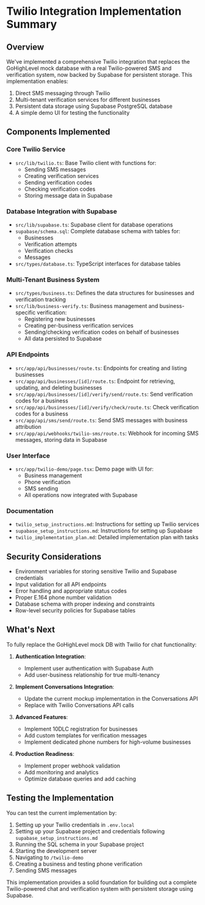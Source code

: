 # Twilio Integration Implementation Summary

## Overview

We've implemented a comprehensive Twilio integration that replaces the GoHighLevel mock database with a real Twilio-powered SMS and verification system, now backed by Supabase for persistent storage. This implementation enables:

1. Direct SMS messaging through Twilio
2. Multi-tenant verification services for different businesses
3. Persistent data storage using Supabase PostgreSQL database
4. A simple demo UI for testing the functionality

## Components Implemented

### Core Twilio Service

- `src/lib/twilio.ts`: Base Twilio client with functions for:
  - Sending SMS messages
  - Creating verification services
  - Sending verification codes
  - Checking verification codes
  - Storing message data in Supabase

### Database Integration with Supabase

- `src/lib/supabase.ts`: Supabase client for database operations
- `supabase/schema.sql`: Complete database schema with tables for:
  - Businesses
  - Verification attempts
  - Verification checks
  - Messages
- `src/types/database.ts`: TypeScript interfaces for database tables

### Multi-Tenant Business System

- `src/types/business.ts`: Defines the data structures for businesses and verification tracking
- `src/lib/business-verify.ts`: Business management and business-specific verification:
  - Registering new businesses
  - Creating per-business verification services
  - Sending/checking verification codes on behalf of businesses
  - All data persisted to Supabase

### API Endpoints

- `src/app/api/businesses/route.ts`: Endpoints for creating and listing businesses
- `src/app/api/businesses/[id]/route.ts`: Endpoint for retrieving, updating, and deleting businesses
- `src/app/api/businesses/[id]/verify/send/route.ts`: Send verification codes for a business
- `src/app/api/businesses/[id]/verify/check/route.ts`: Check verification codes for a business
- `src/app/api/sms/send/route.ts`: Send SMS messages with business attribution
- `src/app/api/webhooks/twilio-sms/route.ts`: Webhook for incoming SMS messages, storing data in Supabase

### User Interface

- `src/app/twilio-demo/page.tsx`: Demo page with UI for:
  - Business management
  - Phone verification
  - SMS sending
  - All operations now integrated with Supabase

### Documentation

- `twilio_setup_instructions.md`: Instructions for setting up Twilio services
- `supabase_setup_instructions.md`: Instructions for setting up Supabase
- `twilio_implementation_plan.md`: Detailed implementation plan with tasks

## Security Considerations

- Environment variables for storing sensitive Twilio and Supabase credentials
- Input validation for all API endpoints
- Error handling and appropriate status codes
- Proper E.164 phone number validation
- Database schema with proper indexing and constraints
- Row-level security policies for Supabase tables

## What's Next

To fully replace the GoHighLevel mock DB with Twilio for chat functionality:

1. **Authentication Integration**:
   - Implement user authentication with Supabase Auth
   - Add user-business relationship for true multi-tenancy

2. **Implement Conversations Integration**:
   - Update the current mockup implementation in the Conversations API
   - Replace with Twilio Conversations API calls

3. **Advanced Features**:
   - Implement 10DLC registration for businesses
   - Add custom templates for verification messages
   - Implement dedicated phone numbers for high-volume businesses

4. **Production Readiness**:
   - Implement proper webhook validation
   - Add monitoring and analytics
   - Optimize database queries and add caching

## Testing the Implementation

You can test the current implementation by:

1. Setting up your Twilio credentials in `.env.local`
2. Setting up your Supabase project and credentials following `supabase_setup_instructions.md`
3. Running the SQL schema in your Supabase project
4. Starting the development server
5. Navigating to `/twilio-demo`
6. Creating a business and testing phone verification
7. Sending SMS messages

This implementation provides a solid foundation for building out a complete Twilio-powered chat and verification system with persistent storage using Supabase. 
